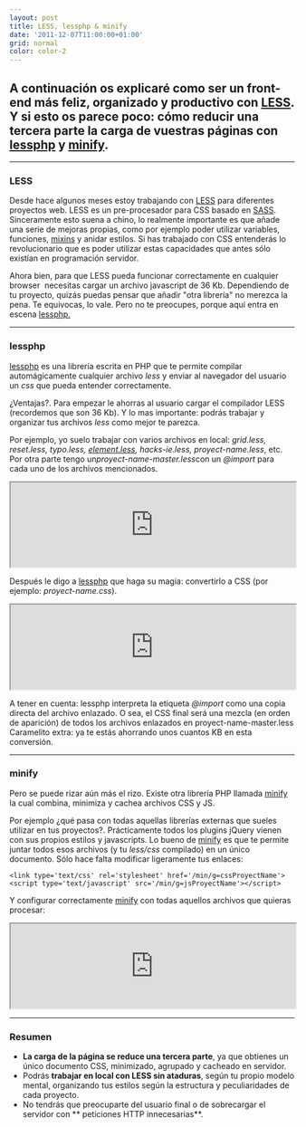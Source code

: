```yaml
---
layout: post
title: LESS, lessphp & minify
date: '2011-12-07T11:00:00+01:00'
grid: normal
color: color-2
---
```


## A continuación os explicaré como ser un front-end más feliz, organizado y productivo con [LESS](http://lesscss.org/). Y si esto os parece poco: cómo reducir una tercera parte la carga de vuestras páginas con [lessphp](http://leafo.net/lessphp/) y [minify](http://code.google.com/p/minify/).

***

### LESS

Desde hace algunos meses estoy trabajando con
[LESS](http://lesscss.org/) para diferentes proyectos web. LESS es un
pre-procesador para CSS basado en [SASS](http://sass-lang.com/).
Sinceramente esto suena a chino, lo realmente importante es que añade
una serie de mejoras propias, como por ejemplo poder utilizar variables,
funciones, [mixins](http://lesselements.com/) y anidar estilos. Si has
trabajado con CSS entenderás lo revolucionario que es poder utilizar
estas capacidades que antes sólo existían en programación servidor.

Ahora bien, para que LESS pueda funcionar correctamente en cualquier
browser  necesitas cargar un archivo javascript de 36 Kb. Dependiendo de
tu proyecto, quizás puedas pensar que añadir "otra librería" no merezca
la pena. Te equivocas, lo vale. Pero no te preocupes, porque aquí entra
en escena [lessphp.](http://leafo.net/lessphp/)

***

### lessphp

[lessphp](http://leafo.net/lessphp/) es una librería escrita en PHP que
te permite compilar automágicamente cualquier archivo _less_ y enviar al
navegador del usuario un *css* que pueda entender correctamente.

¿Ventajas?. Para empezar le ahorras al usuario cargar el compilador LESS
(recordemos que son 36 Kb). Y lo mas importante: podrás trabajar y
organizar tus archivos _less_ como mejor te parezca.

Por ejemplo, yo suelo trabajar con varios archivos en local: _grid.less,
reset.less, typo.less, [element.less](http://lesselements.com/),
hacks-ie.less, proyect-name.less_, etc. Por otra parte tengo
un*proyect-name-master.less*con un _@import_ para cada uno de los
archivos mencionados.

<iframe width="100%" src="http://pastebin.com/embed_iframe.php?i=qPDpUCxw"></iframe>

Después le digo a [lessphp](http://leafo.net/lessphp/) que haga su
magia: convertirlo a CSS (por ejemplo: _proyect-name.css_).

<iframe width="100%" src="http://pastebin.com/embed_iframe.php?i=n5R38wbB"></iframe>

A tener en cuenta: lessphp interpreta la etiqueta _@import_ como una
copia directa del archivo enlazado. O sea, el CSS final será una mezcla
(en orden de aparición) de todos los archivos enlazados en
proyect-name-master.less
Caramelito extra: ya te estás ahorrando unos
cuantos KB en esta conversión.

***

### minify

Pero se puede rizar aún más el rizo. Existe otra librería PHP llamada
[minify](http://code.google.com/p/minify/) la cual combina, minimiza y
cachea archivos CSS y JS.

Por ejemplo ¿qué pasa con todas aquellas librerías externas que sueles
utilizar en tus proyectos?. Prácticamente todos los plugins jQuery
vienen con sus propios estilos y javascripts. Lo bueno de
[minify](http://code.google.com/p/minify/) es que te permite juntar
todos esos archivos (y tu *less/css* compilado) en un único documento.
Sólo hace falta modificar ligeramente tus enlaces:

	<link type='text/css' rel='stylesheet' href='/min/g=cssProyectName'>
	<script type='text/javascript' src='/min/g=jsProyectName'></script>

Y configurar correctamente [minify](http://code.google.com/p/minify/)
con todas aquellos archivos que quieras procesar:

<iframe width="100%" src="http://pastebin.com/embed_iframe.php?i=UjCUjKzM"></iframe>

***

### Resumen

-   **La carga de la página se reduce una tercera parte**, ya que
    obtienes un único documento CSS, minimizado, agrupado y cacheado en
    servidor.
-   Podrás **trabajar en local con LESS sin ataduras**, según tu propio
    modelo mental, organizando tus estilos según la estructura y
    peculiaridades de cada proyecto.
-   No tendrás que preocuparte del usuario final o de sobrecargar el
    servidor con ** peticiones HTTP innecesarias**.
